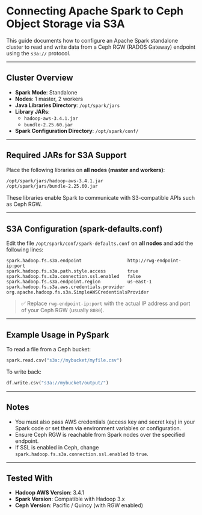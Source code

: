 # Connecting Apache Spark to Ceph Object Storage via S3A

This guide documents how to configure an Apache Spark standalone cluster to read and write data from a Ceph RGW (RADOS Gateway) endpoint using the `s3a://` protocol.

---

## Cluster Overview

- **Spark Mode**: Standalone
- **Nodes**: 1 master, 2 workers
- **Java Libraries Directory**: `/opt/spark/jars`
- **Library JARs**:
  - `hadoop-aws-3.4.1.jar`
  - `bundle-2.25.60.jar`
- **Spark Configuration Directory**: `/opt/spark/conf/`

---

## Required JARs for S3A Support

Place the following libraries on **all nodes (master and workers)**:

```bash
/opt/spark/jars/hadoop-aws-3.4.1.jar
/opt/spark/jars/bundle-2.25.60.jar
```

These libraries enable Spark to communicate with S3-compatible APIs such as Ceph RGW.

---

## S3A Configuration (spark-defaults.conf)

Edit the file `/opt/spark/conf/spark-defaults.conf` on **all nodes** and add the following lines:

```properties
spark.hadoop.fs.s3a.endpoint                 http://rwg-endpoint-ip:port
spark.hadoop.fs.s3a.path.style.access        true
spark.hadoop.fs.s3a.connection.ssl.enabled   false
spark.hadoop.fs.s3a.endpoint.region          us-east-1
spark.hadoop.fs.s3a.aws.credentials.provider org.apache.hadoop.fs.s3a.SimpleAWSCredentialsProvider
```

> ✅ Replace `rwg-endpoint-ip:port` with the actual IP address and port of your Ceph RGW (usually `8080`).

---

## Example Usage in PySpark

To read a file from a Ceph bucket:

```python
spark.read.csv("s3a://mybucket/myfile.csv")
```

To write back:

```python
df.write.csv("s3a://mybucket/output/")
```

---

## Notes

- You must also pass AWS credentials (access key and secret key) in your Spark code or set them via environment variables or configuration.
- Ensure Ceph RGW is reachable from Spark nodes over the specified endpoint.
- If SSL is enabled in Ceph, change `spark.hadoop.fs.s3a.connection.ssl.enabled` to `true`.

---

## Tested With

- **Hadoop AWS Version**: 3.4.1
- **Spark Version**: Compatible with Hadoop 3.x
- **Ceph Version**: Pacific / Quincy (with RGW enabled)

